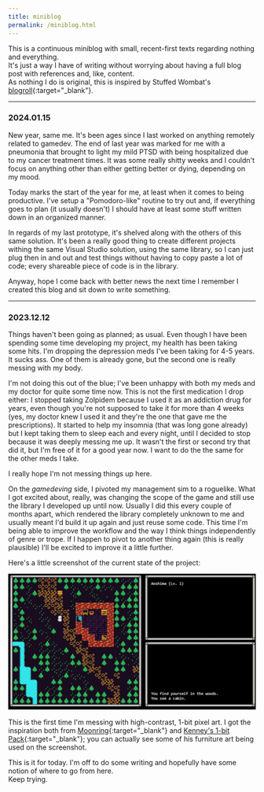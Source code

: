 ```yaml
---
title: miniblog
permalink: /miniblog.html
---
```


This is a continuous miniblog with small, recent-first texts regarding nothing and everything.  
It's just a way I have of writing without worrying about having a full blog post with references and, like, content.  
As nothing I do is original, this is inspired by Stuffed Wombat's [blogroll](http://stuffedwomb.at/blogroll){:target="_blank"}.

---

### 2024.01.15

New year, same me. It's been ages since I last worked on anything remotely related to gamedev. The end of last year was marked for me with a pneumonia that brought to light my mild PTSD with being hospitalized due to my cancer treatment times. It was some really shitty weeks and I couldn't focus on anything other than either getting better or dying, depending on my mood.

Today marks the start of the year for me, at least when it comes to being productive. I've setup a "Pomodoro-like" routine to try out and, if everything goes to plan (it usually doesn't) I should have at least some stuff written down in an organized manner.

In regards of my last prototype, it's shelved along with the others of this same solution. It's been a really good thing to create different projects withing the same Visual Studio solution, using the same library, so I can just plug then in and out and test things without having to copy paste a lot of code; every shareable piece of code is in the library.

Anyway, hope I come back with better news the next time I remember I created this blog and sit down to write something.

---

### 2023.12.12

Things haven't been going as planned; as usual. Even though I have been spending some time developing my project, my health has been taking some hits. I'm dropping the depression meds I've been taking for 4-5 years. It sucks ass. One of them is already gone, but the second one is really messing with my body.

I'm not doing this out of the blue; I've been unhappy with both my meds and my doctor for quite some time now. This is not the first medication I drop either: I stopped taking Zolpidem because I used it as an addiction drug for years, even though you're not supposed to take it for more than 4 weeks (yes, my doctor knew I used it and they're the one that gave me the prescriptions). It started to help my insomnia (that was long gone already) but I kept taking them to sleep each and every night, until I decided to stop because it was deeply messing me up. It wasn't the first or second try that did it, but I'm free of it for a good year now. I want to do the the same for the other meds I take.

I really hope I'm not messing things up here.

On the _gamedeving_ side, I pivoted my management sim to a roguelike. What I got excited about, really, was changing the scope of the game and still use the library I developed up until now. Usually I did this every couple of months apart, which rendered the library completely unknown to me and usually meant I'd build it up again and just reuse some code. This time I'm being able to improve the workflow and the way I think things independently of genre or trope. If I happen to pivot to another thing again (this is really plausible) I'll be excited to improve it a little further.

Here's a little screenshot of the current state of the project:

![A high-contrast map of a woods with a text history panel.](assets/images/miniblog/2023-12-12.png)

This is the first time I'm messing with high-contrast, 1-bit pixel art. I got the inspiration both from [Moonring](https://store.steampowered.com/app/2373630/Moonring/){:target="_blank"} and [Kenney's 1-bit Pack](https://kenney.nl/assets/1-bit-pack){:target="_blank"}; you can actually see some of his furniture art being used on the screenshot.

This is it for today. I'm off to do some writing and hopefully have some notion of where to go from here.  
Keep trying.